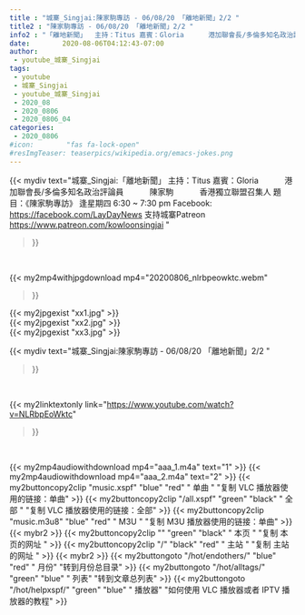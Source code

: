 ```yaml
---
title : "城寨_Singjai:陳家駒專訪 - 06/08/20 「離地新聞」2/2 "
title2 : "陳家駒專訪 - 06/08/20 「離地新聞」2/2 "
info2 : "「離地新聞」  主持：Titus 嘉賓：Gloria 　　　港加聯會長/多倫多知名政治評論員 　　　陳家駒 　　　香港獨立聯盟召集人  題目：《陳家駒專訪》  逢星期四 6:30 ~ 7:30 pm  Facebook:  https://facebook.com/LayDayNews  支持城寨Patreon https://www.patreon.com/kowloonsingjai "
date:        2020-08-06T04:12:43-07:00
author:
 - youtube_城寨_Singjai
tags:
 - youtube
 - 城寨_Singjai
 - youtube_城寨_Singjai
 - 2020_08
 - 2020_0806
 - 2020_0806_04
categories:
 - 2020_0806
#icon:        "fas fa-lock-open"
#resImgTeaser: teaserpics/wikipedia.org/emacs-jokes.png
---
```


{{< mydiv text="城寨_Singjai:「離地新聞」  主持：Titus 嘉賓：Gloria 　　　港加聯會長/多倫多知名政治評論員 　　　陳家駒 　　　香港獨立聯盟召集人  題目：《陳家駒專訪》  逢星期四 6:30 ~ 7:30 pm  Facebook:  https://facebook.com/LayDayNews  支持城寨Patreon https://www.patreon.com/kowloonsingjai "
>}}
<br>


{{< my2mp4withjpgdownload mp4="20200806_nlrbpeowktc.webm"
>}}

{{< my2jpgexist "xx1.jpg" >}}<br>
{{< my2jpgexist "xx2.jpg" >}}<br>
{{< my2jpgexist "xx3.jpg" >}}<br>



{{< mydiv text="城寨_Singjai:陳家駒專訪 - 06/08/20 「離地新聞」2/2 "
>}}
<br>

{{< my2linktextonly link="https://www.youtube.com/watch?v=NLRbpEoWktc"
>}}


<br>

{{< my2mp4audiowithdownload mp4="aaa_1.m4a"    text="1" >}}
{{< my2mp4audiowithdownload mp4="aaa_2.m4a"    text="2" >}}
{{< my2buttoncopy2clip "music.xspf"        "blue"   "red"    " 单曲 "  "复制 VLC 播放器使用的链接：单曲" >}} {{< my2buttoncopy2clip "/all.xspf"         "green"  "black"  " 全部 "  "复制 VLC 播放器使用的链接：全部" >}} {{< my2buttoncopy2clip "music.m3u8"        "blue"   "red"    " M3U  "    "复制 M3U 播放器使用的链接：单曲" >}} {{< mybr2 >}} {{< my2buttoncopy2clip ""                  "green"  "black"  " 本页 "    "复制 本页的网址 " >}} {{< my2buttoncopy2clip "/"                 "black"  "red"    " 主站 "    "复制 主站的网址 " >}} {{< mybr2 >}} {{< my2buttongoto      "/hot/endothers/"   "blue"   "red"    " 月份"   "转到月份总目录" >}} {{< my2buttongoto      "/hot/alltags/"     "green"  "blue"   " 列表"   "转到文章总列表" >}} {{< my2buttongoto      "/hot/helpxspf/"    "green"  "blue"   " 播放器" "如何使用 VLC 播放器或者 IPTV 播放器的教程" >}} 
